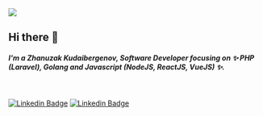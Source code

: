<img src="https://github.com/halfrost/halfrost/blob/master/icons/header_.png" />
<h2>Hi there 👋</h2>

<h5>I'm a Zhanuzak Kudaibergenov, Software Developer focusing on ✨ PHP (Laravel), Golang and Javascript (NodeJS, ReactJS, VueJS) ✨. </h5>

<br />

<!-- [![Twitter Badge](https://img.shields.io/badge/-Twitter-blue?style=plastic&logo=Twitter&logoColor=white&link=https://twitter.com/kudaibergenoff)](https://twitter.com/kudaibergenoff) -->
[![Linkedin Badge](https://img.shields.io/badge/-Linkedin-blue?style=plastic&logo=Linkedin&logoColor=white&link=https://www.linkedin.com/in/kudaibergenoff)](https://www.linkedin.com/in/kudaibergenoff)
[![Linkedin Badge](https://img.shields.io/badge/-Telegram-blue?style=plastic&logo=telegram&logoColor=white&link=https://t.me/kudaibergenoff)](https://t.me/kudaibergenoff)

<br />

<!--
**kudaibergenoff/kudaibergenoff** is a ✨ _special_ ✨ repository because its `README.md` (this file) appears on your GitHub profile.

Here are some ideas to get you started:

- 🔭 I’m currently working on ...
- 🌱 I’m currently learning ...
- 👯 I’m looking to collaborate on ...
- 🤔 I’m looking for help with ...
- 💬 Ask me about ...
- 📫 How to reach me: ...
- 😄 Pronouns: ...
- ⚡ Fun fact: ...
-->
